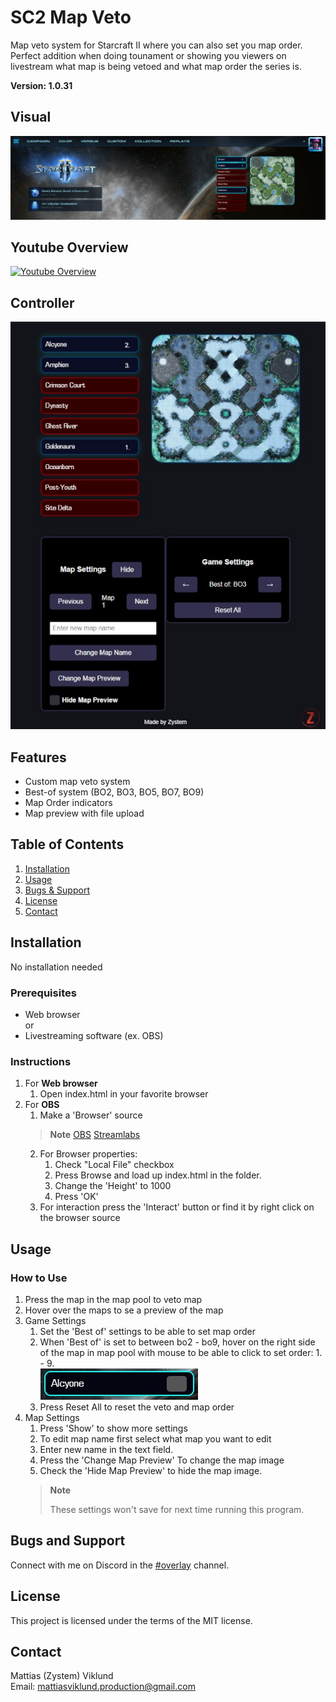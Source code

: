 # SC2 Map Veto

Map veto system for Starcraft II where you can also set you map order. Perfect addition when doing tounament or showing you viewers on livestream what map is being vetoed and what map order the series is.

**Version: 1.0.31**

## Visual
![Alt text](img/example-1.jpg)

## Youtube Overview
[![Youtube Overview](https://img.youtube.com/vi/Sro9tm1tZSM/0.jpg)](https://www.youtube.com/watch?v=Sro9tm1tZSM)

## Controller
![Alt text](img/controller-1.jpg)

## Features
- Custom map veto system
- Best-of system (BO2, BO3, BO5, BO7, BO9)
- Map Order indicators 
- Map preview with file upload

## Table of Contents
1. [Installation](#installation)
2. [Usage](#usage)
3. [Bugs & Support](#bugs-and-support)
4. [License](#license)
5. [Contact](#contact)

## Installation
No installation needed

### Prerequisites
- Web browser <br>
or
- Livestreaming software (ex. OBS)

### Instructions
1. For **Web browser**
    1. Open index.html in your favorite browser
2. For **OBS**
    1. Make a 'Browser' source
    > **Note**
    >[OBS](https://obsproject.com/kb/sources-guide)
    >[Streamlabs](https://streamlabs.com/content-hub/post/introducing-browser-source-interaction-for-streamlabs-desktop)
    2. For Browser properties:
        1. Check "Local File" checkbox
        2. Press Browse and load up index.html in the folder.
        3. Change the 'Height' to 1000
        4. Press 'OK'
    3. For interaction press the 'Interact' button or find it by right click on the browser source

## Usage
### How to Use
1. Press the map in the map pool to veto map
2. Hover over the maps to se a preview of the map
3. Game Settings
    1.  Set the 'Best of' settings to be able to set map order
    2.  When 'Best of' is set to between bo2 - bo9, hover on the right side of the map in map pool with mouse to be able to click to set order: 1. - 9.<br>
    ![Alt text](img/map_order-1.jpg)
    3.  Press Reset All to reset the veto and map order
4. Map Settings
    1.  Press 'Show' to show more settings
    2.  To edit map name first select what map you want to edit
    3.  Enter new name in the text field.
    4.  Press the 'Change Map Preview' To change the map image
    5.  Check the 'Hide Map Preview' to hide the map image.
    > **Note**
    >
    > These settings won't save for next time running this program.

## Bugs and Support
Connect with me on Discord in the [#overlay](https://discord.com/channels/801938615730307092/1295352407177564241) channel.

## License
This project is licensed under the terms of the MIT license.

## Contact
Mattias (Zystem) Viklund <br>
Email: mattiasviklund.production@gmail.com 
